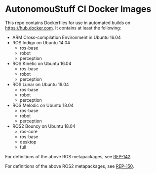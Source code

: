# AutonomouStuff CI Docker Images #

This repo contains Dockerfiles for use in automated builds on https://hub.docker.com. It contains at least the following:

- ARM Cross-compilation Environment in Ubuntu 16.04
- ROS Indigo on Ubuntu 14.04
  - ros-base
  - robot
  - perception
- ROS Kinetic on Ubuntu 16.04
  - ros-base
  - robot
  - perception
- ROS Lunar on Ubuntu 16.04
  - ros-base
  - robot
  - perception
- ROS Melodic on Ubuntu 18.04
  - ros-base
  - robot
  - perception
- ROS2 Bouncy on Ubuntu 18.04
  - ros-core
  - ros-base
  - desktop
  - full

For definitions of the above ROS metapackages, see [REP-142](http://www.ros.org/reps/rep-0142.html).

For definitions of the above ROS2 metapackages, see [REP-150](http://www.ros.org/reps/rep-0150.html).
